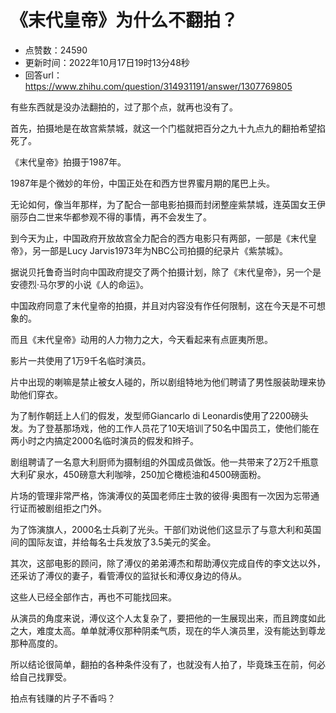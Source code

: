 # 《末代皇帝》为什么不翻拍？
- 点赞数：24590
- 更新时间：2022年10月17日19时13分48秒
- 回答url：https://www.zhihu.com/question/314931191/answer/1307769805
<body>
 <p data-pid="IsbtDaIo">有些东西就是没办法翻拍的，过了那个点，就再也没有了。</p>
 <p data-pid="vY97MUWP">首先，拍摄地是在故宫紫禁城，就这一个门槛就把百分之九十九点九的翻拍希望掐死了。</p>
 <p data-pid="6E7n8AES">《末代皇帝》拍摄于1987年。</p>
 <p data-pid="ocIkcS0c">1987年是个微妙的年份，中国正处在和西方世界蜜月期的尾巴上头。</p>
 <p data-pid="deWIeciN">无论如何，像当年那样，为了配合一部电影拍摄而封闭整座紫禁城，连英国女王伊丽莎白二世来华都参观不得的事情，再不会发生了。</p>
 <p data-pid="XrosLfN8">到今天为止，中国政府开放故宫全力配合的西方电影只有两部，一部是《末代皇帝》，另一部是Lucy Jarvis1973年为NBC公司拍摄的纪录片《紫禁城》。</p>
 <p data-pid="UVrMncQ6">据说贝托鲁奇当时向中国政府提交了两个拍摄计划，除了《末代皇帝》，另一个是安德烈·马尔罗的小说《人的命运》。</p>
 <p data-pid="fOyJNM20">中国政府同意了末代皇帝的拍摄，并且对内容没有作任何限制，这在今天是不可想象的。</p>
 <p data-pid="cz8o3aBo">而且《末代皇帝》动用的人力物力之大，今天看起来有点匪夷所思。</p>
 <p data-pid="z-DbFyg3">影片一共使用了1万9千名临时演员。</p>
 <p data-pid="E9hX0x-K">片中出现的喇嘛是禁止被女人碰的，所以剧组特地为他们聘请了男性服装助理来协助他们穿衣。</p>
 <p data-pid="5CstagO3">为了制作朝廷上人们的假发，发型师Giancarlo di Leonardis使用了2200磅头发。为了登基那场戏，他的工作人员花了10天培训了50名中国员工，使他们能在两小时之内搞定2000名临时演员的假发和辫子。</p>
 <p data-pid="d1LT-B7W">剧组聘请了一名意大利厨师为摄制组的外国成员做饭。他一共带来了2万2千瓶意大利矿泉水，450磅意大利咖啡，250加仑橄榄油和4500磅面粉。</p>
 <p data-pid="yIPr2uAj">片场的管理非常严格，饰演溥仪的英国老师庄士敦的彼得·奥图有一次因为忘带通行证而被剧组拒之门外。</p>
 <p data-pid="fCLzQqiI">为了饰演旗人，2000名士兵剃了光头。干部们劝说他们这显示了与意大利和英国间的国际友谊，并给每名士兵发放了3.5美元的奖金。</p>
 <p data-pid="avYXWOLu">其次，这部电影的顾问，除了溥仪的弟弟溥杰和帮助溥仪完成自传的李文达以外，还采访了溥仪的妻子，看管溥仪的监狱长和溥仪身边的侍从。</p>
 <p data-pid="ZVwb7iWP">这些人已经全部作古，再也不可能找回来。</p>
 <p data-pid="zYbMJpOg">从演员的角度来说，溥仪这个人太复杂了，要把他的一生展现出来，而且跨度如此之大，难度太高。单单就溥仪那种阴柔气质，现在的华人演员里，没有能达到尊龙那种高度的。</p>
 <p data-pid="2f6yFfca">所以结论很简单，翻拍的各种条件没有了，也就没有人拍了，毕竟珠玉在前，何必给自己找罪受。</p>
 <p data-pid="qkpc9wmq">拍点有钱赚的片子不香吗？</p><a data-draft-node="block" data-draft-type="mcn-link-card" data-mcn-id="1565420047773954048"></a>
 <p></p>
</body>